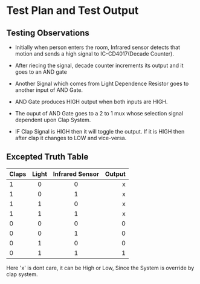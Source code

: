 # Test Plan and Test Output

## Testing Observations

*  Initially when person enters the room, Infrared sensor detects that motion and sends a high signal to IC-CD4017(Decade Counter).

*  After riecing the signal, decade counter increments its output and it goes to an AND gate

*  Another Signal which comes from Light Dependence Resistor goes to another input of AND Gate.

*  AND Gate produces HIGH output when both inputs are HIGH.

*  The ouput of AND Gate goes to a 2 to 1 mux whose selection signal dependent upon Clap System.

*  IF Clap Signal is HIGH then it will toggle the output. If it is HIGH then after clap it changes to LOW and vice-versa.


## Excepted Truth Table


|Claps          |   Light       |    Infrared Sensor |   Output     |
| :---         |     :---:        |     :---:      |       ---: |
 |   1          |      0        |          0         |     x|
 |   1          |      0        |          1         |     x|
 |   1          |      1        |          0         |     x|
 |   1          |      1        |          1         |     x|
 |   0          |      0        |          0         |     0|
 |   0          |      0        |          1         |     0|
  |  0          |      1        |          0         |     0|
 |   0          |      1        |          1         |     1|
 
 
 Here 'x' is dont care, it can be High or Low, Since the System is override by clap system.



